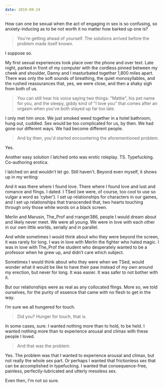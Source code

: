 ```yaml
---
date: 2019-09-24
---
```


How can one be sexual when the act of engaging in sex is so confusing, so anxiety-inducing as to be not worth it no matter how barked up one is?

> You're getting ahead of yourself. The solutions arrived before the problem made itself known.

I suppose so.

My first sexual experiences took place over the phone and over text. Late night, parked in front of my computer with the cordless pinned between my cheek and shoulder, Danny and I masturbated together 1,800 miles apart. There was only the soft sounds of breathing, the quiet monosyllables, and the rushed reassurances that, yes, we were close, and then a shaky sigh from both of us.

> You can still hear his voice saying two things: "Mattie", his pet name for you, and the sleepy, giddy kind of "I love you" that comes after an orgasm when you've both stayed up far too late.

I only met him once. We just smoked weed together in a hotel bathroom, hung out, cuddled. Sex would be too complicated for us, by then. We had gone our different ways. We had become different people.

> And by then, you'd started encountering the aforementioned problem.

Yes.

Another easy solution I latched onto was erotic roleplay. TS. Typefucking. Co-authoring erotica.

I latched on and wouldn't let go. Still haven't. Beyond even myself, it shows up in my writing:

<div class="verse">And it was there where I found love. There where I found love and lust and romance and flings. I dated. I TSed (we were, of course, too cool to use so vulgar a word as ‘cyber’). I set up relationships for characters in our games, and I set up relationships that transcended that, two hearts touching through only those white words on a black screen.

Merlin and Marusin, The_Prof and rranger386, people I would dream about and likely never meet. We were all young. We were in love with each other in our own little worlds, serially and in parallel.

And while sometimes I would think about who they were beyond the screen, it was rarely for long. I was in love with Merlin the fighter who hated magic. I was in love with The_Prof the student who desperately wanted to be a professor when he grew up, and didn’t care which subject.

Sometimes I would think about who they were when we TSed, would wonder what it would be like to have their paw instead of my own around my erection, but never for long. It was easier. It was safer to not bother with it.

But our relationships were as real as any collocated flings. More so, we told ourselves, for the purity of essence that came with no flesh to get in the way.

I’m sure we all hungered for touch.</div>

> Did you? Hunger for touch, that is.

In some cases, sure. I wanted nothing more than to hold, to be held. I wanted nothing more than to experience arousal and climax with these people I loved.

> And that was the problem.

Yes. The problem was that I wanted to experience arousal and climax, but not really the whole sex part. Or perhaps I wanted that frictionless sex that can be accomplished in typefucking. I wanted that consequence-free, painless, perfectly-lubricated and utterly messless sex.

Even then, I'm not so sure.
